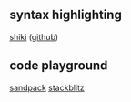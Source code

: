## syntax highlighting
[shiki](https://shiki.matsu.io/) ([github](https://github.com/shikijs/shiki))

## code playground
[sandpack](https://www.joshwcomeau.com/react/next-level-playground/)
[stackblitz](https://stackblitz.com/)
